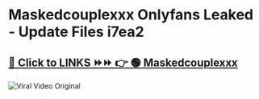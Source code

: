 
 # Maskedcouplexxx Onlyfans Leaked - Update Files i7ea2

## <h2><a href="https://clipsfans.com/Maskedcouplexxx&ref=git">🔗 Click to LINKS ⏩⏩ 👉 🟢 Maskedcouplexxx </a></h2>

<a href="https://clipsfans.com/Maskedcouplexxx&ref=git" rel="nofollow" data-target="animated-image.originalLink"><img src="https://i.ibb.co.com/xMMVF88/686577567.gif" alt="Viral Video Original" style="max-width: 100%; display: inline-block;" data-target="animated-image.originalImage"></a>

